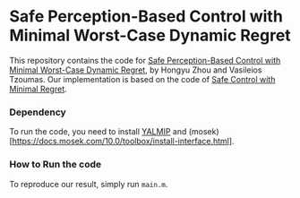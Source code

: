 # Safe Perception-Based Control with Minimal Worst-Case Dynamic Regret

This repository contains the code for [Safe Perception-Based Control with Minimal Worst-Case Dynamic Regret](https://arxiv.org/abs/2208.08929), by Hongyu Zhou and Vasileios Tzoumas. Our implementation is based on the code of [Safe Control with Minimal Regret](https://github.com/DecodEPFL/SafeMinRegret). 

### Dependency
To run the code, you need to install [YALMIP](https://yalmip.github.io/tutorial/installation/) and (mosek)[https://docs.mosek.com/10.0/toolbox/install-interface.html].

### How to Run the code
To reproduce our result, simply run `main.m`.
